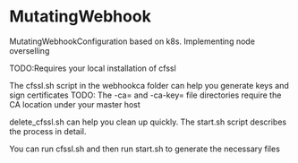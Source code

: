 # MutatingWebhook
MutatingWebhookConfiguration based on k8s. Implementing node overselling

TODO:Requires your local installation of cfssl

The cfssl.sh script in the webhookca folder can help you generate keys and sign certificates 
TODO: The -ca= and -ca-key= file directories require the CA location under your master host

delete_cfssl.sh can help you clean up quickly.
The start.sh script describes the process in detail.

You can run cfssl.sh and then run start.sh to generate the necessary files

